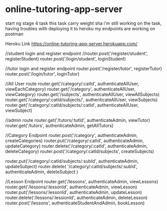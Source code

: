 # online-tutoring-app-server
start ng stage 4 task
this task carry weight sha
i'm still working on the task, having troubles with deploying it to heroku
my endpoints are working on postman

Heroku Link
https://online-tutoring-app-server.herokuapp.com/


//student login and register endpoint
//router.post('/register/student', registerStudent)
router.post('/login/student', loginStudent)

//tutor login and register endpoint
router.post('/register/tutor', registerTutor)
router.post('/login/tutor', loginTutor)

//All User route
router.get('/category/:catId', authenticateAllUser, viewEachCategory)
router.get('/category', authenticateAllUser, viewCategory)
router.get('/subjects', authenticateAllUser, viewAllSubjects)
router.get('/category/:catId/subjects/', authenticateAllUser, viewSubjects)
router.get('/category/:catId/subjects/:catId', authenticateAllUser, viewSubject)

//admin route
router.get('/tutors/:tutId', authenticateAdmin, viewTutor)
router.get('/tutors', authenticateAdmin, getAllTutors)

//Category Endpoint
router.post('/category', authenticateAdmin, createCategories)
router.put('/category/:catId', authenticateAdmin, updateCategory)
router.delete('/category/:catId', authenticateAdmin, deleteCategory)
router.post('/category/:catId/subjects', createSubjects)

router.put('/category/:catId/subjects/:subId', authenticateAdmin, updateSubject)
router.delete(
  '/category/:catId/subjects/:subId',
  authenticateAdmin,
  deleteSubject
)

//Lesson Endpoint
router.get('/lessons', authenticateAdmin, viewLessons)
router.get('/lessons/:lessonId', authenticateAdmin, viewLesson)
router.put('/lessons/:lessonId', authenticateAdmin, updateLesson)
router.delete('/lessons/:lessionId', authenticateAdmin, deleteLesson)
router.post('/lessons', authenticateStudentAndAdmin, bookLesson)
